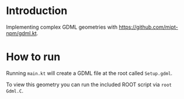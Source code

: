 # Introduction
Implementing complex GDML geometries with https://github.com/mipt-npm/gdml.kt.

# How to run

Running `main.kt` will create a GDML file at the root called `Setup.gdml`.

To view this geometry you can run the included ROOT script via `root Gdml.C`.
